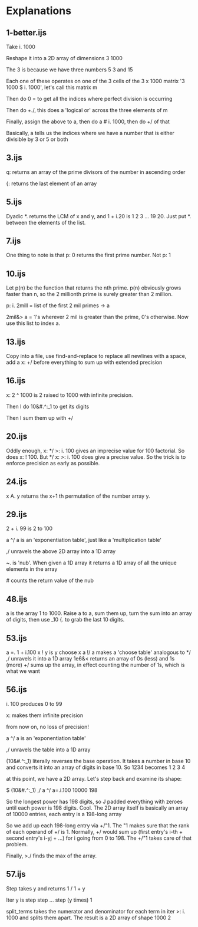 Explanations
============

1-better.ijs
------------

Take i. 1000

Reshape it into a 2D array of dimensions 3 1000

The 3 is because we have three numbers 5 3 and 15

Each one of these operates on one of the 3 cells of the 3 x 1000 matrix '3 1000 $ i. 1000', let's call this matrix m

Then do 0 = to get all the indices where perfect division is occurring

Then do +./, this does a 'logical or' across the three elements of m

Finally, assign the above to a, then do a # i. 1000, then do +/ of that

Basically, a tells us the indices where we have a number that is either divisible by 3 or 5 or both

3.ijs
-----

q: returns an array of the prime divisors of the number in ascending order

{: returns the last element of an array

5.ijs
-----

Dyadic *. returns the LCM of x and y, and 1 + i.20 is 1 2 3 ... 19 20. Just put *. between the elements of the list.

7.ijs
-----

One thing to note is that p: 0 returns the first prime number. Not p: 1

10.ijs
------

Let p(n) be the function that returns the nth prime. p(n) obviously grows faster than n, so the 2 millionth prime is surely greater than 2 million.

p: i. 2mill = list of the first 2 mil primes -> a

2mil&> a = 1's wherever 2 mil is greater than the prime, 0's otherwise. Now use this list to index a.

13.ijs
------

Copy into a file, use find-and-replace to replace all newlines with a space, add a x: +/ before everything to sum up with extended precision

16.ijs
------

x: 2 ^ 1000 is 2 raised to 1000 with infinite precision. 

Then I do 10&#.^:_1 to get its digits

Then I sum them up with +/

20.ijs
------

Oddly enough, x: */ >: i. 100 gives an imprecise value for 100 factorial. So does x: ! 100. But */ x: >: i. 100 does give a precise value. So the trick is to enforce precision as early as possible.

24.ijs
------

x A. y returns the x+1 th permutation of the number array y.

29.ijs
------

2 + i. 99 is 2 to 100

a ^/ a is an 'exponentiation table', just like a 'multiplication table'

,/ unravels the above 2D array into a 1D array

~. is 'nub'. When given a 1D array it returns a 1D array of all the unique elements in the array

\# counts the return value of the nub

48.ijs
------

a is the array 1 to 1000. Raise a to a, sum them up, turn the sum into an array of digits, then use _10 {. to grab the last 10 digits.

53.ijs
------

a =. 1 + i.100
x ! y is y choose x
a !/ a makes a 'choose table' analogous to */
,/ unravels it into a 1D array
1e6&< returns an array of 0s (less) and 1s (more)
+/ sums up the array, in effect counting the number of 1s, which is what we want

56.ijs
------

i. 100 produces 0 to 99

x: makes them infinite precision

from now on, no loss of precision!

a ^/ a is an 'exponentiation table'

,/ unravels the table into a 1D array

(10&#.^:_1) literally reverses the base operation. It takes a number in base 10 and converts it into an array of digits in base 10. So 1234 becomes 1 2 3 4

at this point, we have a 2D array. Let's step back and examine its shape:

   $ (10&#.^:_1) ,/ a ^/ a=.i.100
10000 198

So the longest power has 198 digits, so J padded everything with zeroes until each power is 198 digits. Cool. The 2D array itself is basically an array of 10000 entries, each entry is a 198-long array

So we add up each 198-long entry via +/"1. The "1 makes sure that the rank of each operand of +/ is 1. Normally, +/ would sum up (first entry's i-th + second entry's i-yj + ...) for i going from 0 to 198. The +/"1 takes care of that problem.

Finally, >./ finds the max of the array.

57.ijs
------

Step takes y and returns 1 / 1 + y

Iter y is step step ... step (y times) 1

split_terms takes the numerator and denominator for each term in iter >: i. 1000 and splits them apart. The result is a 2D array of shape 1000 2

